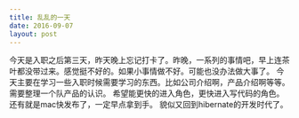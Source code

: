 ```yaml
---
title: 乱乱的一天
date: 2016-09-07
layout: post
---
```


今天是入职之后第三天，昨天晚上忘记打卡了。昨晚，一系列的事情吧，早上连茶叶都没带过来。感觉挺不好的。如果小事情做不好。可能也没办法做大事了。
今天主要在学习一些入职时候需要学习的东西。比如公司介绍啊，产品介绍啊等等。需要整理一个队产品的认识。
希望能更快的进入角色，更快进入写代码的角色。
还有就是mac快发布了，一定早点拿到手。
貌似又回到hibernate的开发时代了。